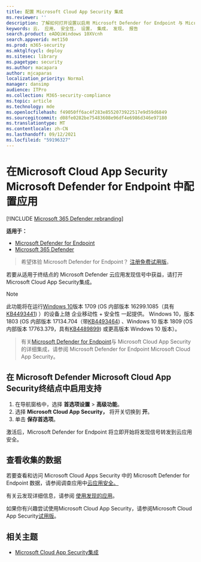 ```yaml
---
title: 配置 Microsoft Cloud App Security 集成
ms.reviewer: ''
description: 了解如何打开设置以启用 Microsoft Defender for Endpoint 与 Microsoft Cloud App Security。
keywords: 云， 应用， 安全性， 设置， 集成， 发现， 报告
search.product: eADQiWindows 10XVcnh
search.appverid: met150
ms.prod: m365-security
ms.mktglfcycl: deploy
ms.sitesec: library
ms.pagetype: security
ms.author: macapara
author: mjcaparas
localization_priority: Normal
manager: dansimp
audience: ITPro
ms.collection: M365-security-compliance
ms.topic: article
ms.technology: mde
ms.openlocfilehash: f49050ff6ac4f283e8552073922517e9d59d6849
ms.sourcegitcommit: d08fe0282be75483608e96df4e6986d346e97180
ms.translationtype: MT
ms.contentlocale: zh-CN
ms.lasthandoff: 09/12/2021
ms.locfileid: "59196327"
---
```

# <a name="configure-microsoft-cloud-app-security-in-microsoft-defender-for-endpoint"></a>在Microsoft Cloud App Security Microsoft Defender for Endpoint 中配置应用

[!INCLUDE [Microsoft 365 Defender rebranding](../../includes/microsoft-defender.md)]

**适用于：**
- [Microsoft Defender for Endpoint](https://go.microsoft.com/fwlink/p/?linkid=2154037)
- [Microsoft 365 Defender](https://go.microsoft.com/fwlink/?linkid=2118804)

> 希望体验 Microsoft Defender for Endpoint？ [注册免费试用版](https://signup.microsoft.com/create-account/signup?products=7f379fee-c4f9-4278-b0a1-e4c8c2fcdf7e&ru=https://aka.ms/MDEp2OpenTrial?ocid=docs-wdatp-exposedapis-abovefoldlink)。

若要从适用于终结点的 Microsoft Defender 云应用发现信号中获益，请打开Microsoft Cloud App Security集成。

> [!NOTE]
> 此功能将在运行[Windows 10](https://www.microsoft.com/cloud-platform/enterprise-mobility-security)版本 1709 (OS 内部版本 16299.1085（具有[KB4493441](https://support.microsoft.com/help/4493441)) ）的设备上随 企业移动性 + 安全性 一起提供。 Windows 10，版本 1803 (OS 内部版本 17134.704（带[KB4493464](https://support.microsoft.com/help/4493464)) 、Windows 10 版本 1809 (OS 内部版本 17763.379，具有[KB4489899](https://support.microsoft.com/help/4489899)) 或更高版本 Windows 10 版本）。

> 有关[Microsoft Defender for Endpoint](/cloud-app-security/mde-integration)与 Microsoft Cloud App Security 的详细集成，请参阅 Microsoft Defender for Endpoint Microsoft Cloud App Security。

## <a name="enable-microsoft-cloud-app-security-in-microsoft-defender-for-endpoint"></a>在 Microsoft Defender Microsoft Cloud App Security终结点中启用支持

1. 在导航窗格中，选择 **首选项设置** \> **高级功能**。
2. 选择 **Microsoft Cloud App Security，** 将开关切换到 **开**。
3. 单击 **保存首选项**。

激活后，Microsoft Defender for Endpoint 将立即开始将发现信号转发到云应用安全。

## <a name="view-the-data-collected"></a>查看收集的数据

若要查看和访问 Microsoft Cloud Apps Security 中的 Microsoft Defender for Endpoint 数据，请参阅调查应用中[云应用安全。](/cloud-app-security/mde-integration#investigate-devices-in-cloud-app-security)

有关云发现详细信息，请参阅 [使用发现的应用](/cloud-app-security/discovered-apps)。

如果你有兴趣尝试使用Microsoft Cloud App Security，请参阅Microsoft Cloud App Security[试用版](https://signup.microsoft.com/Signup?OfferId=757c4c34-d589-46e4-9579-120bba5c92ed&ali=1)。

## <a name="related-topic"></a>相关主题

- [Microsoft Cloud App Security集成](microsoft-cloud-app-security-integration.md)
